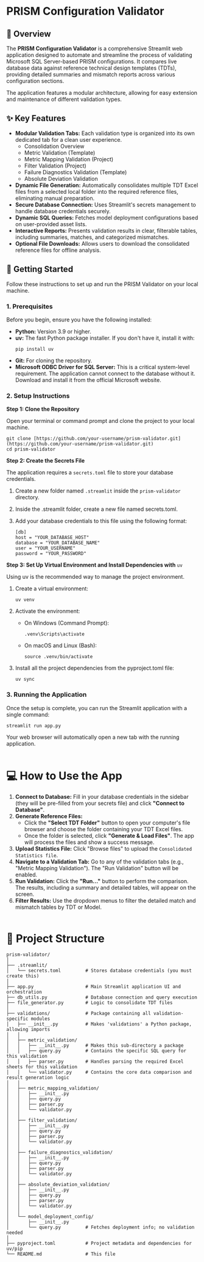 # PRISM Configuration Validator
## 📖 Overview
The **PRISM Configuration Validator** is a comprehensive Streamlit web application designed to automate and streamline the process of validating Microsoft SQL Server-based PRISM configurations. It compares live database data against reference technical design templates (TDTs), providing detailed summaries and mismatch reports across various configuration sections.

The application features a modular architecture, allowing for easy extension and maintenance of different validation types.<br>

## ✨ Key Features
*   **Modular Validation Tabs:** Each validation type is organized into its own dedicated tab for a clean user experience.
    *   Consolidation Overview
    *   Metric Validation (Template)
    *   Metric Mapping Validation (Project)
    *   Filter Validation (Project)
    *   Failure Diagnostics Validation (Template)
    *   Absolute Deviation Validation
*   **Dynamic File Generation:** Automatically consolidates multiple TDT Excel files from a selected local folder into the required reference files, eliminating manual preparation.
*   **Secure Database Connection:** Uses Streamlit's secrets management to handle database credentials securely.
*   **Dynamic SQL Queries:** Fetches model deployment configurations based on user-provided asset lists.
*   **Interactive Reports:** Presents validation results in clear, filterable tables, including summaries, matches, and categorized mismatches.
*   **Optional File Downloads:** Allows users to download the consolidated reference files for offline analysis.<br>

## 🚀 Getting Started
Follow these instructions to set up and run the PRISM Validator on your local machine.

### 1. Prerequisites
Before you begin, ensure you have the following installed:
  * **Python:** Version 3.9 or higher.
  * **uv:** The fast Python package installer. If you don't have it, install it with:
    ```
    pip install uv
    ```
  * **Git:** For cloning the repository.
  * **Microsoft ODBC Driver for SQL Server:** This is a critical system-level requirement. The application cannot connect to the database without it. Download and install it from the official Microsoft website.

### 2. Setup Instructions

**Step 1: Clone the Repository**
  
  Open your terminal or command prompt and clone the project to your local machine.
  
  ```
  git clone [https://github.com/your-username/prism-validator.git](https://github.com/your-username/prism-validator.git)
  cd prism-validator
  ```
      
**Step 2: Create the Secrets File**

The application requires a `secrets.toml` file to store your database credentials.
1. Create a new folder named `.streamlit` inside the `prism-validator` directory.
2. Inside the .streamlit folder, create a new file named secrets.toml.
3. Add your database credentials to this file using the following format:

    ```
    [db]
    host = "YOUR_DATABASE_HOST"
    database = "YOUR_DATABASE_NAME"
    user = "YOUR_USERNAME"
    password = "YOUR_PASSWORD"
    ```
        
**Step 3: Set Up Virtual Environment and Install Dependencies with** `uv`

Using uv is the recommended way to manage the project environment.
  1. Create a virtual environment:
      ```
      uv venv
      ```
  2. Activate the environment:
    
      *  On Windows (Command Prompt):
          ```
          .venv\Scripts\activate
          ```
      *  On macOS and Linux (Bash):
          ```
          source .venv/bin/activate
          ```
  3. Install all the project dependencies from the pyproject.toml file:
      ```
      uv sync
      ```

### 3. Running the Application
Once the setup is complete, you can run the Streamlit application with a single command:
```
streamlit run app.py
```
Your web browser will automatically open a new tab with the running application.<br><br>


# 💻 How to Use the App

1.   **Connect to Database:** Fill in your database credentials in the sidebar (they will be pre-filled from your secrets file) and click **"Connect to Database"**.
2.   **Generate Reference Files:**
      * Click the **"Select TDT Folder"** button to open your computer's file browser and choose the folder containing your TDT Excel files.
      * Once the folder is selected, click **"Generate & Load Files"**. The app will process the files and show a success message.
3.   **Upload Statistics File:** Click "Browse files" to upload the `Consolidated Statistics file`.
4.   **Navigate to a Validation Tab:** Go to any of the validation tabs (e.g., "Metric Mapping Validation"). The "Run Validation" button will be enabled.
5.   **Run Validation:** Click the **"Run..."** button to perform the comparison. The results, including a summary and detailed tables, will appear on the screen.
6.   **Filter Results:** Use the dropdown menus to filter the detailed match and mismatch tables by TDT or Model.<br><br>


# 📁 Project Structure
```
prism-validator/
│
├── .streamlit/
│   └── secrets.toml         # Stores database credentials (you must create this)
│
├── app.py                   # Main Streamlit application UI and orchestration
├── db_utils.py              # Database connection and query execution
├── file_generator.py        # Logic to consolidate TDT files
│
├── validations/             # Package containing all validation-specific modules
│   ├── __init__.py          # Makes 'validations' a Python package, allowing imports
│   │
│   ├── metric_validation/
│   │   ├── __init__.py      # Makes this sub-directory a package
│   │   ├── query.py         # Contains the specific SQL query for this validation
│   │   ├── parser.py        # Handles parsing the required Excel sheets for this validation
│   │   └── validator.py     # Contains the core data comparison and result generation logic
│   │
│   ├── metric_mapping_validation/
│   │   ├── __init__.py
│   │   ├── query.py
│   │   ├── parser.py
│   │   └── validator.py
│   │
│   ├── filter_validation/
│   │   ├── __init__.py
│   │   ├── query.py
│   │   ├── parser.py
│   │   └── validator.py
│   │
│   ├── failure_diagnostics_validation/
│   │   ├── __init__.py
│   │   ├── query.py
│   │   ├── parser.py
│   │   └── validator.py
│   │
│   ├── absolute_deviation_validation/
│   │   ├── __init__.py
│   │   ├── query.py
│   │   ├── parser.py
│   │   └── validator.py
│   │
│   └── model_deployment_config/
│       ├── __init__.py
│       └── query.py         # Fetches deployment info; no validation needed
│
├── pyproject.toml           # Project metadata and dependencies for uv/pip
└── README.md                # This file
```
